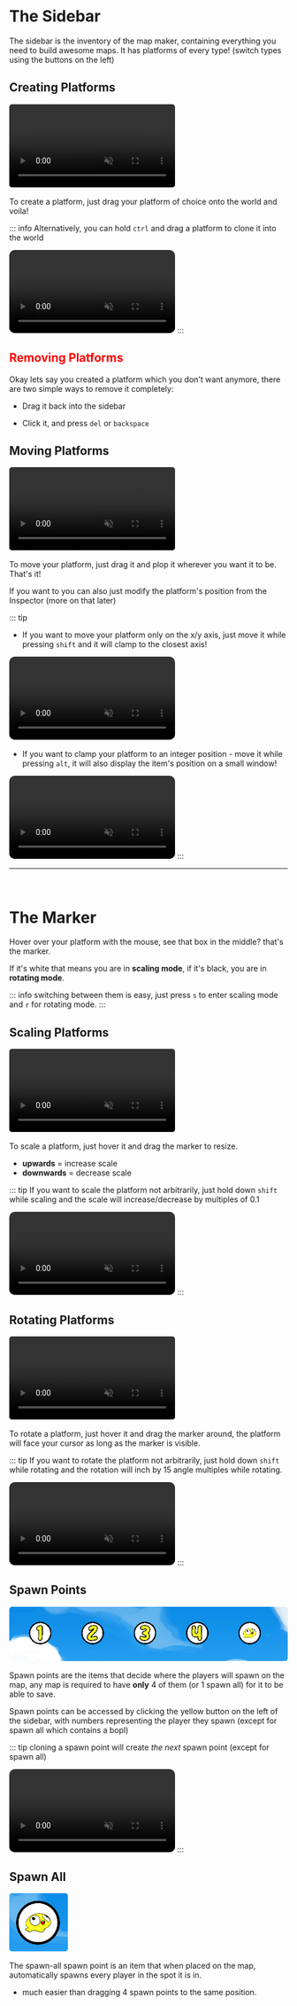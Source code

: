 # The Sidebar

The sidebar is the inventory of the map maker, containing everything you need to build awesome maps.
It has platforms of every type! (switch types using the buttons on the left)

## Creating Platforms

<video autoplay loop muted playsinline style="border-radius: 5px;">
  <source src="./gifs/create.mp4" type="video/mp4">
  Your browser does not support the video tag.
</video>

To create a platform, just drag your platform of choice onto the world and voila!

::: info
Alternatively, you can hold `ctrl` and drag a platform to clone it into the world

<video autoplay loop muted playsinline style="border-radius: 10px;">
  <source src="./gifs/clone.mp4" type="video/mp4">
  Your browser does not support the video tag.
</video>
:::

## <span style="color: red;"> Removing Platforms </span>

Okay lets say you created a platform which you don't want anymore, there are two simple ways to remove it completely:

-   Drag it back into the sidebar

-   Click it, and press `del` or `backspace`

## Moving Platforms

<video autoplay loop muted playsinline style="border-radius: 5px;">
  <source src="./gifs/drag.mp4" type="video/mp4">
  Your browser does not support the video tag.
</video>

To move your platform, just drag it and plop it wherever you want it to be. That's it!

If you want to you can also just modify the platform's position from the Inspector (more on that later)

::: tip
- If you want to move your platform only on the x/y axis, just move it while pressing `shift` and it will clamp to the closest axis!

<video autoplay loop muted playsinline style="border-radius: 10px;">
  <source src="./gifs/move-shift.mp4" type="video/mp4">
  Your browser does not support the video tag.
</video>

<br>

- If you want to clamp your platform to an integer position - move it while pressing `alt`, it will also display the item's position on a small window!

<video autoplay loop muted playsinline style="border-radius: 10px;">
  <source src="./gifs/move-alt.mp4" type="video/mp4">
  Your browser does not support the video tag.
</video>
:::

<br>

---

<br>

# The Marker

Hover over your platform with the mouse, see that box in the middle? that's the marker.

If it's white that means you are in **scaling mode**,
if it's black, you are in **rotating mode**.

::: info switching between them is easy, just press `s` to enter scaling mode and `r` for rotating mode.
:::

## Scaling Platforms

<video autoplay loop muted playsinline style="border-radius: 5px;">
  <source src="./gifs/scale.mp4" type="video/mp4">
  Your browser does not support the video tag.
</video>

To scale a platform, just hover it and drag the marker to resize.

-   **upwards** = increase scale
-   **downwards** = decrease scale

::: tip
If you want to scale the platform not arbitrarily, just hold down `shift` while scaling and the scale will increase/decrease by multiples of 0.1

<video autoplay loop muted playsinline style="border-radius: 10px;">
  <source src="./gifs/scale-shift.mp4" type="video/mp4">
  Your browser does not support the video tag.
</video>
:::

## Rotating Platforms

<video autoplay loop muted playsinline style="border-radius: 5px;">
  <source src="./gifs/rotate.mp4" type="video/mp4">
  Your browser does not support the video tag.
</video>

To rotate a platform, just hover it and drag the marker around, the platform will face your cursor as long as the marker is visible.

::: tip
If you want to rotate the platform not arbitrarily, just hold down `shift` while rotating and the rotation will inch by 15 angle multiples while rotating.

<video autoplay loop muted playsinline style="border-radius: 10px;">
  <source src="./gifs/rotate-shift.mp4" type="video/mp4">
  Your browser does not support the video tag.
</video>
:::

<br>

## Spawn Points

<img src="./gifs/spawns.png" alt="spawn points" style="border-radius: 5px;" />

Spawn points are the items that decide where the players will spawn on the map, any map is required to have **only** 4 of them (or 1 spawn all) for it to be able to save.

Spawn points can be accessed by clicking the yellow button on the left of the sidebar, with numbers representing the player they spawn (except for spawn all which contains a bopl)

::: tip
cloning a spawn point will create _the next_ spawn point (except for spawn all)

<video autoplay loop muted playsinline style="border-radius: 10px;">
  <source src="./gifs/clone-spawn.mp4" type="video/mp4">
  Your browser does not support the video tag.
</video>
:::

## Spawn All

<img src="./gifs/spawn-all.png" alt="spawn all" style="border-radius: 5px;" />

The spawn-all spawn point is an item that when placed on the map, automatically spawns every player in the spot it is in.

-   much easier than dragging 4 spawn points to the same position.
